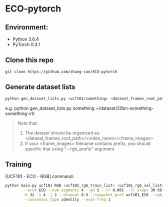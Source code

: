 # ECO-pytorch

## Environment:
* Python 3.6.4
* PyTorch 0.3.1

## Clone this repo

```
git clone https://github.com/zhang-can/ECO-pytorch
```

## Generate dataset lists

```bash
python gen_dataset_lists.py <ucf101/something> <dataset_frames_root_path>
```
e.g. python gen_dataset_lists.py something ~/dataset/20bn-something-something-v1/

> Note that:
> 1. The dataset should be organized as: <dataset_frames_root_path>/<video_name>/<frame_images>
> 2. If your <frame_images> filename contains prefix, you should specific that using "--rgb_prefix" argument

## Training

[UCF101 - ECO - RGB] command:

```bash
python main.py ucf101 RGB <ucf101_rgb_train_list> <ucf101_rgb_val_list> \
        --arch ECO --num_segments 4 --gd 5 --lr 0.001 --lr_steps 30 60 --epochs 80 \
        -b 32 -i 4 -j 2 --dropout 0.5 --snapshot_pref ucf101_ECO --rgb_prefix img_ \
        --consensus_type identity --eval-freq 1
```